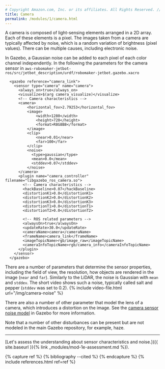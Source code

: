 ```yaml
---
# Copyright Amazon.com, Inc. or its affiliates. All Rights Reserved. // SPDX-License-Identifier: CC-BY-SA-4.0
title: Camera
permalink: /modules/1/camera.html
---
```


<!-- http://gazebosim.org/tutorials?tut=sensor_noise#Cameranoise -->

A camera is composed of light-sensing elements arranged in a 2D array. Each of these elements is a pixel. The images taken from a camera are typically affected by noise, which is a random variation of brightness (pixel values). There can be multiple causes, including electronic noise.

In Gazebo, a Gaussian noise can be added to each pixel of each color channel independently.
In the following the parameters for the camera sensor in `aws-robomaker-jetbot-ros/src/jetbot_description/urdf/robomaker-jetbot.gazebo.xacro`
```
  <gazebo reference="camera_link">
    <sensor type="camera" name="camera">
      <always_on>true</always_on>
      <visualize>$(arg camera_visualize)</visualize>
      <!-- Camera characteristics -->
      <camera>
          <horizontal_fov>2.79253</horizontal_fov>
          <image>
              <width>1280</width>
              <height>720</height>
              <format>R8G8B8</format>
          </image>
          <clip>
              <near>0.01</near>
              <far>100</far>
          </clip>
          <noise>
            <type>gaussian</type>
            <mean>0.0</mean>
            <stddev>0.07</stddev>
          </noise>
      </camera>
      <plugin name="camera_controller" filename="libgazebo_ros_camera.so">
        <!-- Camera characteristics -->
        <hackBaseline>0.07</hackBaseline>
        <distortionK1>0.0</distortionK1>
        <distortionK2>0.0</distortionK2>
        <distortionK3>0.0</distortionK3>
        <distortionT1>0.0</distortionT1>
        <distortionT2>0.0</distortionT2>
        
        <!-- ROS related parameters -->
        <alwaysOn>true</alwaysOn>
        <updateRate>30.0</updateRate>
        <cameraName>camera</cameraName>
        <frameName>camera_link</frameName>
        <imageTopicName>rgb/image_raw</imageTopicName>
        <cameraInfoTopicName>rgb/camera_info</cameraInfoTopicName>
      </plugin>
    </sensor>
  </gazebo>
```

There are a number of parameters that determine the sensor properties, including the field of view, the resolution, how objects are rendered in the image (`near` and `far`). Similarly to the LiDAR, the noise is Gaussian with `mean` and `stddev`.  The short video shows such a noise, typically called salt and pepper (`stddev` was set to 0.2).
{% include video-file.html url="/img/camera-noise" %}

There are also a number of other parameter that model the lens of a camera, which introduces a distortion on the image.
See the [camera sensor noise model](http://gazebosim.org/tutorials?tut=sensor_noise#Cameranoise) in Gazebo for more information.

Note that a number of other disturbances can be present but are not modeled in the main Gazebo repository, for example, haze. 

-------
 [Let's assess the understanding about sensor characteristics and noise.]({{ site.baseurl }}{% link _modules/mod-1e-assessment.md %}).

{% capture ref %}
{% bibliography --cited %}
{% endcapture %}
{% include references.html ref=ref %}
